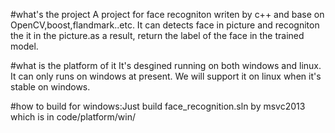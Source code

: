 #what's the project
A project for face recogniton writen by c++ and base on OpenCV,boost,flandmark..etc.
It can detects face in picture and recogniton the it in the picture.as a result, return the label of the face in the trained model.

#what is the platform of it
It's desgined running on both windows and linux.
It can only runs on windows at present.
We will support it on linux when it's stable on windows.

#how to build
for windows:Just build face_recognition.sln by msvc2013 which is in code/platform/win/

